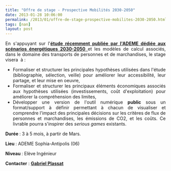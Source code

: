 ```yaml
---
title: "Offre de stage - Prospective Mobilités 2030-2050"
date: 2013-01-28 10:06:00
permalink: /2013/01/offre-de-stage-prospective-mobilites-2030-2050.html
tags: [nan]
layout: post
---
```


<p style="text-align: justify">En s'appuyant sur l'<a href="https://gabrielplassat.github.io/transportsdufutur/2012/11/contribution-de-lademe-aux-visions-energetiques-2030-2050.html" target="_blank"><strong>étude récemment publiée par l'ADEME dédiée aux scénarios énergétiques 2030-2050</strong> </a>et les modèles de calcul associés, dans le domaine des transports de personnes et de marchandises, le stage visera  à :</p> <ul style="text-align: justify"> <li>Formaliser et structurer les principales hypothèses utilisées dans l'étude (bibliographie, sélection, veille) pour améliorer leur accessibilité, leur partage, et leur mise en oeuvre,</li> <li>Formaliser et structurer les principaux éléments économiques associés aux hypothèses utilisées (investissements, coût d'exploitation) pour améliorer la compréhension des limites,</li> <li>Développer une version de l'outil numérique <strong>public</strong> sous un format/support à définir permettant à chacun de visualiser et comprendre l'impact des principales décisions sur les critères de flux de personnes et marchandises, les émissions de CO2, et les coûts. Ce livrable pourra s'inspirer des <em>serious games</em> existants.</li> </ul> <p style="text-align: justify"><strong>Durée </strong>: 3 à 5 mois, à partir de Mars.</p> <p style="text-align: justify"><strong>Lieu </strong>: ADEME Sophia-Antipolis (06)</p> <p style="text-align: justify"><strong>Niveau </strong>: Elève Ingénieur</p> <p style="text-align: justify"><strong>Contacter</strong> : <strong><a href="mailto:gabriel.plassat@ademe.fr" target="_self">Gabriel Plassat</a></strong></p>
